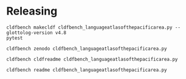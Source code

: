 # Releasing

```shell
cldfbench makecldf cldfbench_languageatlasofthepacificarea.py --glottolog-version v4.8
pytest
```

```shell
cldfbench zenodo cldfbench_languageatlasofthepacificarea.py
```

```shell
cldfbench cldfreadme cldfbench_languageatlasofthepacificarea.py 
```

```shell
cldfbench readme cldfbench_languageatlasofthepacificarea.py 
```
